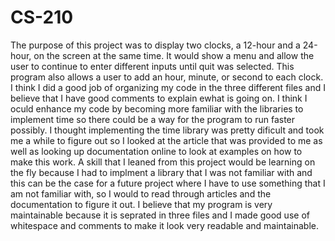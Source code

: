 # CS-210

The purpose of this project was to display two clocks, a 12-hour and a 24-hour, on the screen at the same time. It would show a menu and allow the user to continue to enter different inputs until quit was selected. This program also allows a user to add an hour, minute, or second to each clock. I think I did a good job of organizing my code in the three different files and I believe that I have good comments to explain ewhat is going on. I think I oculd enhance my code by becoming more familiar with the libraries to implement time so there could be a way for the program to run faster possibly. I thought implementing the time library was pretty dificult and took me a while to figure out so I looked at the article that was provided to me as well as looking up documentation online to look at examples on how to make this work. A skill that I leaned from this project would be learning on the fly because I had to implment a library that I was not familiar with and this can be the case for a future project where I have to use something that I am not familiar with, so I would to read through articles and the documentation to figure it out. I believe that my program is very maintainable because it is seprated in three files and I made good use of whitespace and comments to make it look very readable and maintainable.
